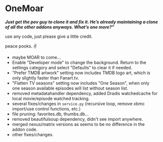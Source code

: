 # OneMoar

***Just get the pov guy to clone it and fix it. He’s already maintaining a clone of all the other addons anyways. What’s one more?"***

use any code, just please give a little credit.

peace pooks. ✌️

- maybe MOAR to come...
- Enable "Developer mode" to change the background.  Return to the settings category and select "Defaults" to clear it if needed.
- "Prefer TMDB artwork" setting now includes TMDB logo art, which is only slightly faster than Fanart.tv.
- "Flatten TV seasons" setting now includes "One Season", when only one season available episodes will list without season list.
- removed metadatahandler dependency, added Dradis watchedcache for local movie/episode watched tracking.
- several fixes/changes in `service.py` (recursive loop, remove xbmc import/use control functions, etc.)
- file pruning: favorites.db, thumbs.db...
- removed beautifulsoup dependency, didn't see import anywhere.
- merged nexus/matrix versions as seems to be no difference in the addon code.
- other fixes/changes.
